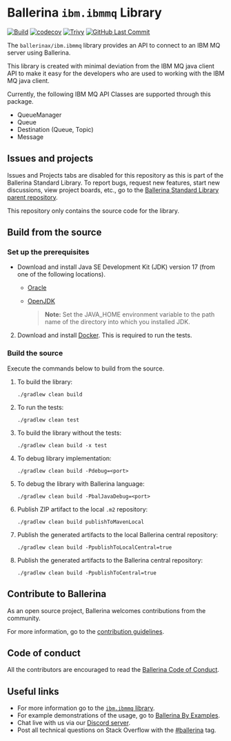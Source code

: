 # Ballerina `ibm.ibmmq` Library

[![Build](https://github.com/ballerina-platform/module-ballerinax-ibm.ibmmq/actions/workflows/build-timestamped-master.yml/badge.svg)](https://github.com/ballerina-platform/module-ballerinax-ibm.ibmmq/actions/workflows/build-timestamped-master.yml)
[![codecov](https://codecov.io/gh/ballerina-platform/module-ballerinax-ibm.ibmmq/branch/main/graph/badge.svg)](https://codecov.io/gh/ballerina-platform/module-ballerinax-ibm.ibmmq)
[![Trivy](https://github.com/ballerina-platform/module-ballerinax-ibm.ibmmq/actions/workflows/trivy-scan.yml/badge.svg)](https://github.com/ballerina-platform/module-ballerinax-ibm.ibmmq/actions/workflows/trivy-scan.yml)
[![GitHub Last Commit](https://img.shields.io/github/last-commit/ballerina-platform/module-ballerinax-ibm.ibmmq.svg)](https://github.com/ballerina-platform/module-ballerinax-ibm.ibmmq/commits/main)

The `ballerinax/ibm.ibmmq` library provides an API to connect to an IBM MQ server using Ballerina.

This library is created with minimal deviation from the IBM MQ java client API to make it easy for the developers who are used to working with the IBM MQ java client.

Currently, the following IBM MQ API Classes are supported through this package.

- QueueManager
- Queue
- Destination (Queue, Topic)
- Message

## Issues and projects 

Issues and Projects tabs are disabled for this repository as this is part of the Ballerina Standard Library. To report bugs, request new features, start new discussions, view project boards, etc., go to the [Ballerina Standard Library parent repository](https://github.com/ballerina-platform/ballerina-standard-library). 

This repository only contains the source code for the library.

## Build from the source

### Set up the prerequisites

* Download and install Java SE Development Kit (JDK) version 17 (from one of the following locations).

   * [Oracle](https://www.oracle.com/java/technologies/downloads/)

   * [OpenJDK](https://adoptium.net/)

        > **Note:** Set the JAVA_HOME environment variable to the path name of the directory into which you installed JDK.

2. Download and install [Docker](https://www.docker.com/). This is required to run the tests.

### Build the source

Execute the commands below to build from the source.

1. To build the library:
   ```    
   ./gradlew clean build
   ```

2. To run the tests:
   ```
   ./gradlew clean test
   ```
3. To build the library without the tests:
   ```
   ./gradlew clean build -x test
   ```
4. To debug library implementation:
   ```
   ./gradlew clean build -Pdebug=<port>
   ```
5. To debug the library with Ballerina language:
   ```
   ./gradlew clean build -PbalJavaDebug=<port>
   ```
6. Publish ZIP artifact to the local `.m2` repository:
   ```
   ./gradlew clean build publishToMavenLocal
   ```
7. Publish the generated artifacts to the local Ballerina central repository:
   ```
   ./gradlew clean build -PpublishToLocalCentral=true
   ```
8. Publish the generated artifacts to the Ballerina central repository:
   ```
   ./gradlew clean build -PpublishToCentral=true
   ```

## Contribute to Ballerina

As an open source project, Ballerina welcomes contributions from the community. 

For more information, go to the [contribution guidelines](https://github.com/ballerina-platform/ballerina-lang/blob/master/CONTRIBUTING.md).

## Code of conduct

All the contributors are encouraged to read the [Ballerina Code of Conduct](https://ballerina.io/code-of-conduct).

## Useful links

* For more information go to the [`ibm.ibmmq` library](https://lib.ballerina.io/ballerinax/ibm.ibmmq/latest).
* For example demonstrations of the usage, go to [Ballerina By Examples](https://ballerina.io/learn/by-example/).
* Chat live with us via our [Discord server](https://discord.gg/ballerinalang).
* Post all technical questions on Stack Overflow with the [#ballerina](https://stackoverflow.com/questions/tagged/ballerina) tag.
